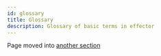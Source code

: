 ```yaml
---
id: glossary
title: Glossary
description: Glossary of basic terms in effector
---
```


Page moved into [another section](./explanation/glossary.md)
